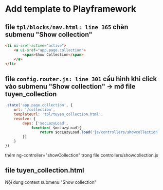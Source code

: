 # Add template to Playframework

## file `tpl/blocks/nav.html: line 365` chèn submenu "Show collection"
``` html	
<li ui-sref-active="active">
	<a ui-sref="app.page.collection">
		<span>Show Collection</span>
	</a>
</li>
```

## file `config.router.js: line 301` cầu hình khi click vào submenu "Show collection" -> mở file tuyen_collection
``` javascript
.state('app.page.collection', {
	url: '/collection',
	templateUrl: 'tpl/tuyen_collection.html',
	resolve: {
		deps: ['$ocLazyLoad',
			function( $ocLazyLoad){
				return $ocLazyLoad.load('js/controllers/showcollection.js');
		}]
	}
})
```
thêm ng-controller="showCollection" trong file controllers/showcollection.js
    
## file tuyen_collection.html

Nội dung context submenu "Show collection"  
